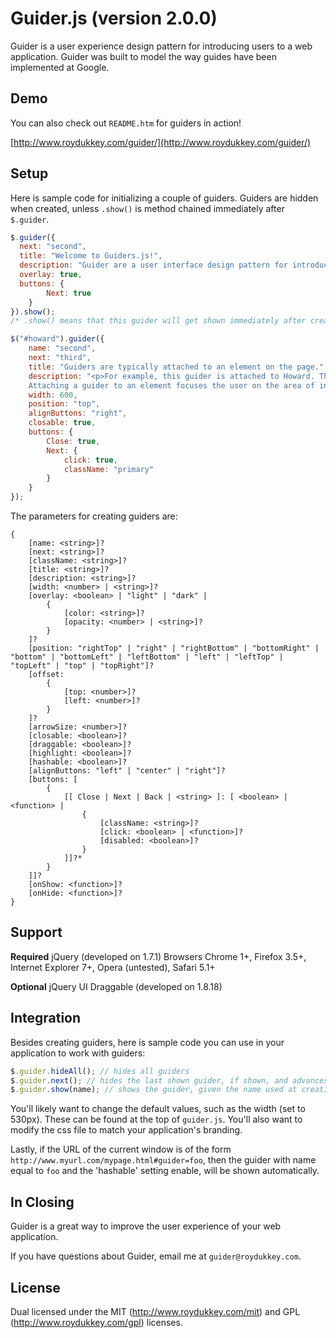Guider.js (version 2.0.0)
==========================

Guider is a user experience design pattern for introducing users to a web application. Guider was built to model the way guides have been implemented at Google.

Demo
-------

You can also check out `README.htm` for guiders in action!

[http://www.roydukkey.com/guider/](http://www.roydukkey.com/guider/)


Setup
--------

Here is sample code for initializing a couple of guiders. Guiders are hidden when created, unless `.show()` is method chained immediately after `$.guider`.

~~~ javascript
$.guider({
  next: "second",
  title: "Welcome to Guiders.js!",
  description: "Guider are a user interface design pattern for introducing features of software. This dialog box, for example, is the first in a series of guiders that together make up a guide.",
  overlay: true,
  buttons: {
		Next: true
	}
}).show();
/* .show() means that this guider will get shown immediately after creation. */

$("#howard").guider({
	name: "second",
	next: "third",
	title: "Guiders are typically attached to an element on the page.",
	description: "<p>For example, this guider is attached to Howard. The Guider.js API uses a two-key positional model to determine where the guider should be placed.</p>\
	Attaching a guider to an element focuses the user on the area of interest.",
	width: 600,
	position: "top",
	alignButtons: "right",
	closable: true,
	buttons: {
		Close: true,
		Next: {
			click: true,
			className: "primary"
		}
	}
});
~~~~

The parameters for creating guiders are:

~~~
{
	[name: <string>]?
	[next: <string>]?
	[className: <string>]?
	[title: <string>]?
	[description: <string>]?
	[width: <number> | <string>]?
	[overlay: <boolean> | "light" | "dark" |
		{
			[color: <string>]?
			[opacity: <number> | <string>]?
		}
	]?
	[position: "rightTop" | "right" | "rightBottom" | "bottomRight" | "bottom" | "bottomLeft" | "leftBottom" | "left" | "leftTop" | "topLeft" | "top" | "topRight"]?
	[offset:
		{
			[top: <number>]?
			[left: <number>]?
		}
	]?
	[arrowSize: <number>]?
	[closable: <boolean>]?
	[draggable: <boolean>]?
	[highlight: <boolean>]?
	[hashable: <boolean>]?
	[alignButtons: "left" | "center" | "right"]?
	[buttons: [
		{
			[[ Close | Next | Back | <string> ]: [ <boolean> | <function> |
				{
					[className: <string>]?
					[click: <boolean> | <function>]?
					[disabled: <boolean>]?
				}
			]]?*
		}
	]]?
	[onShow: <function>]?
	[onHide: <function>]?
}
~~~


Support
-----------
**Required**
jQuery (developed on 1.7.1)
Browsers Chrome 1+, Firefox 3.5+, Internet Explorer 7+, Opera (untested), Safari 5.1+

**Optional**
jQuery UI Draggable (developed on 1.8.18)


Integration
--------------

Besides creating guiders, here is sample code you can use in your application to work with guiders:

~~~ javascript
$.guider.hideAll(); // hides all guiders
$.guider.next(); // hides the last shown guider, if shown, and advances to the next guider
$.guider.show(name); // shows the guider, given the name used at creation
~~~

You'll likely want to change the default values, such as the width (set to 530px). These can be found at the top of `guider.js`. You'll also want to modify the css file to match your application's branding.

Lastly, if the URL of the current window is of the form `http://www.myurl.com/mypage.html#guider=foo`, then the guider with name equal to `foo` and the 'hashable' setting enable, will be shown automatically.


In Closing
-------------

Guider is a great way to improve the user experience of your web application.

If you have questions about Guider, email me at `guider@roydukkey.com`.


License
----------

Dual licensed under the MIT (http://www.roydukkey.com/mit) and GPL (http://www.roydukkey.com/gpl) licenses.